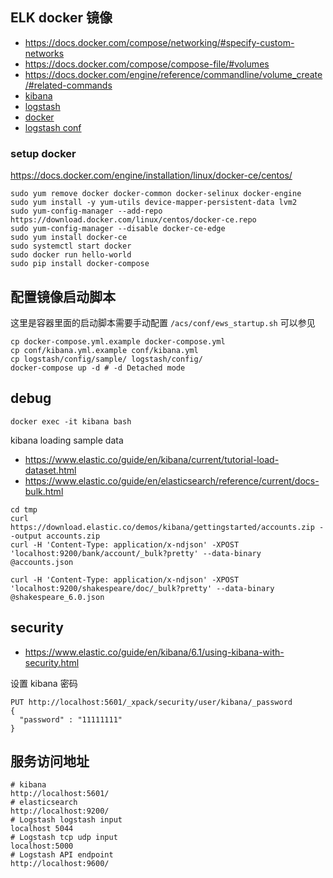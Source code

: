 ## ELK docker 镜像

- https://docs.docker.com/compose/networking/#specify-custom-networks
- https://docs.docker.com/compose/compose-file/#volumes
- https://docs.docker.com/engine/reference/commandline/volume_create/#related-commands
- [kibana](https://www.elastic.co/downloads/kibana)
- [logstash](https://www.elastic.co/downloads/logstash)
- [docker](https://docs.docker.com/engine/installation/linux/docker-ce/centos/#install-from-a-package)
- [logstash conf](https://github.com/dwbutler/logstash-logger/tree/master/samples)

### setup docker

https://docs.docker.com/engine/installation/linux/docker-ce/centos/

```shell
sudo yum remove docker docker-common docker-selinux docker-engine
sudo yum install -y yum-utils device-mapper-persistent-data lvm2
sudo yum-config-manager --add-repo    https://download.docker.com/linux/centos/docker-ce.repo
sudo yum-config-manager --disable docker-ce-edge
sudo yum install docker-ce
sudo systemctl start docker
sudo docker run hello-world
sudo pip install docker-compose
```

## 配置镜像启动脚本

这里是容器里面的启动脚本需要手动配置 `/acs/conf/ews_startup.sh` 可以参见

```shell
cp docker-compose.yml.example docker-compose.yml
cp conf/kibana.yml.example conf/kibana.yml
cp logstash/config/sample/ logstash/config/
docker-compose up -d # -d Detached mode
```

## debug

```shell
docker exec -it kibana bash
```

kibana loading sample data

- https://www.elastic.co/guide/en/kibana/current/tutorial-load-dataset.html
- https://www.elastic.co/guide/en/elasticsearch/reference/current/docs-bulk.html

```shell
cd tmp
curl https://download.elastic.co/demos/kibana/gettingstarted/accounts.zip --output accounts.zip
curl -H 'Content-Type: application/x-ndjson' -XPOST 'localhost:9200/bank/account/_bulk?pretty' --data-binary @accounts.json

curl -H 'Content-Type: application/x-ndjson' -XPOST 'localhost:9200/shakespeare/doc/_bulk?pretty' --data-binary @shakespeare_6.0.json
```

## security

- https://www.elastic.co/guide/en/kibana/6.1/using-kibana-with-security.html

设置 kibana 密码

```shell
PUT http://localhost:5601/_xpack/security/user/kibana/_password
{
  "password" : "11111111"
}
```

## 服务访问地址

```shell
# kibana
http://localhost:5601/
# elasticsearch
http://localhost:9200/
# Logstash logstash input
localhost 5044
# Logstash tcp udp input
localhost:5000
# Logstash API endpoint
http://localhost:9600/
```
